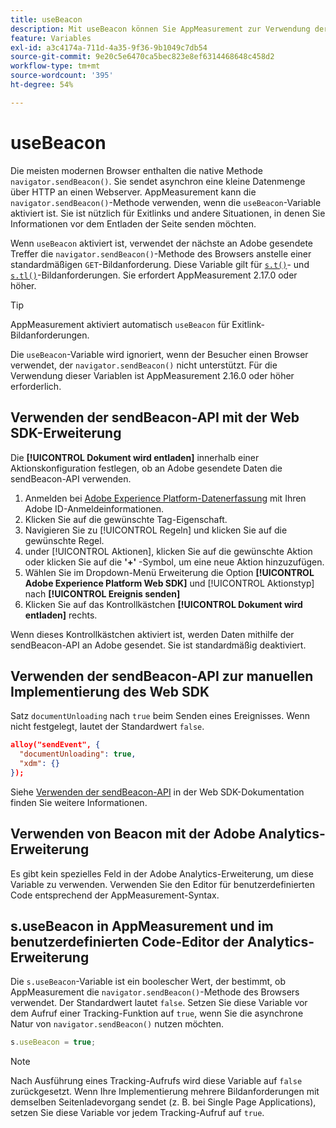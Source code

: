 ```yaml
---
title: useBeacon
description: Mit useBeacon können Sie AppMeasurement zur Verwendung der sendBeacon-API des Browsers zwingen.
feature: Variables
exl-id: a3c4174a-711d-4a35-9f36-9b1049c7db54
source-git-commit: 9e20c5e6470ca5bec823e8ef6314468648c458d2
workflow-type: tm+mt
source-wordcount: '395'
ht-degree: 54%

---
```


# useBeacon

Die meisten modernen Browser enthalten die native Methode `navigator.sendBeacon()`. Sie sendet asynchron eine kleine Datenmenge über HTTP an einen Webserver. AppMeasurement kann die `navigator.sendBeacon()`-Methode verwenden, wenn die `useBeacon`-Variable aktiviert ist. Sie ist nützlich für Exitlinks und andere Situationen, in denen Sie Informationen vor dem Entladen der Seite senden möchten.

Wenn `useBeacon` aktiviert ist, verwendet der nächste an Adobe gesendete Treffer die `navigator.sendBeacon()`-Methode des Browsers anstelle einer standardmäßigen `GET`-Bildanforderung. Diese Variable gilt für [`s.t()`](../functions/t-method.md)- und [`s.tl()`](../functions/tl-method.md)-Bildanforderungen. Sie erfordert AppMeasurement 2.17.0 oder höher.

>[!TIP]
>
>AppMeasurement aktiviert automatisch `useBeacon` für Exitlink-Bildanforderungen.

Die `useBeacon`-Variable wird ignoriert, wenn der Besucher einen Browser verwendet, der `navigator.sendBeacon()` nicht unterstützt. Für die Verwendung dieser Variablen ist AppMeasurement 2.16.0 oder höher erforderlich.

## Verwenden der sendBeacon-API mit der Web SDK-Erweiterung

Die **[!UICONTROL Dokument wird entladen]** innerhalb einer Aktionskonfiguration festlegen, ob an Adobe gesendete Daten die sendBeacon-API verwenden.

1. Anmelden bei [Adobe Experience Platform-Datenerfassung](https://experience.adobe.com/data-collection) mit Ihren Adobe ID-Anmeldeinformationen.
1. Klicken Sie auf die gewünschte Tag-Eigenschaft.
1. Navigieren Sie zu [!UICONTROL Regeln] und klicken Sie auf die gewünschte Regel.
1. under [!UICONTROL Aktionen], klicken Sie auf die gewünschte Aktion oder klicken Sie auf die **&#39;+&#39;** -Symbol, um eine neue Aktion hinzuzufügen.
1. Wählen Sie im Dropdown-Menü Erweiterung die Option **[!UICONTROL Adobe Experience Platform Web SDK]** und [!UICONTROL Aktionstyp] nach **[!UICONTROL Ereignis senden]**
1. Klicken Sie auf das Kontrollkästchen **[!UICONTROL Dokument wird entladen]** rechts.

Wenn dieses Kontrollkästchen aktiviert ist, werden Daten mithilfe der sendBeacon-API an Adobe gesendet. Sie ist standardmäßig deaktiviert.

## Verwenden der sendBeacon-API zur manuellen Implementierung des Web SDK

Satz `documentUnloading` nach `true` beim Senden eines Ereignisses. Wenn nicht festgelegt, lautet der Standardwert `false`.

```json
alloy("sendEvent", {
  "documentUnloading": true,
  "xdm": {}
});
```

Siehe [Verwenden der sendBeacon-API](https://experienceleague.adobe.com/docs/experience-platform/edge/fundamentals/tracking-events.html#using-the-sendbeacon-api) in der Web SDK-Dokumentation finden Sie weitere Informationen.

## Verwenden von Beacon mit der Adobe Analytics-Erweiterung

Es gibt kein spezielles Feld in der Adobe Analytics-Erweiterung, um diese Variable zu verwenden. Verwenden Sie den Editor für benutzerdefinierten Code entsprechend der AppMeasurement-Syntax.

## s.useBeacon in AppMeasurement und im benutzerdefinierten Code-Editor der Analytics-Erweiterung

Die `s.useBeacon`-Variable ist ein boolescher Wert, der bestimmt, ob AppMeasurement die `navigator.sendBeacon()`-Methode des Browsers verwendet. Der Standardwert lautet `false`. Setzen Sie diese Variable vor dem Aufruf einer Tracking-Funktion auf `true`, wenn Sie die asynchrone Natur von `navigator.sendBeacon()` nutzen möchten.

```js
s.useBeacon = true;
```

>[!NOTE]
>
>Nach Ausführung eines Tracking-Aufrufs wird diese Variable auf `false` zurückgesetzt. Wenn Ihre Implementierung mehrere Bildanforderungen mit demselben Seitenladevorgang sendet (z. B. bei Single Page Applications), setzen Sie diese Variable vor jedem Tracking-Aufruf auf `true`.
